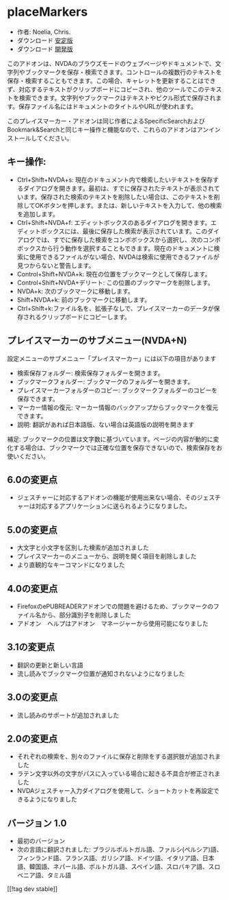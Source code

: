 # placeMarkers #

* 作者: Noelia, Chris.
* ダウンロード [安定版][1]
* ダウンロード [開発版][2]

このアドオンは、NVDAのブラウズモードのウェブページやドキュメントで、文字列やブックマークを保存・検索できます。コントロールの複数行のテキストを保存・検索することもできます。この場合、キャレットを更新することはできず、対応するテキストがクリップボードにコピーされ、他のツールでこのテキストを検索できます。文字列やブックマークはテキストやピクル形式で保存されます。保存ファイル名にはドキュメントのタイトルやURLが使われます。

このプレイスマーカー・アドオンは同じ作者によるSpecificSearchおよびBookmark&Searchと同じキー操作と機能なので、これらのアドオンはアンインストールしてください。

## キー操作: ##

*	Ctrl+Shift+NVDA+s: 現在のドキュメント内で検索したいテキストを保存するダイアログを開きます。最初は、すでに保存されたテキストが表示されています。保存された検索のテキストを削除したい場合は、このテキストを削除してOKボタンを押します。または、新しいテキストを入力して、他の検索を追加します。
*	Ctrl+Shift+NVDA+f: エディットボックスのあるダイアログを開きます。エディットボックスには、最後に保存した検索が表示されています。このダイアログでは、すでに保存した検索をコンボボックスから選択し、次のコンボボックスから行う動作を選択することもできます。現在のドキュメントに検索に使用できるファイルがない場合、NVDAは検索に使用できるファイルが見つからないと警告します。
*	Control+Shift+NVDA+k: 現在の位置をブックマークとして保存します。
*	Control+Shift+NVDA+デリート: この位置のブックマークを削除します。
*	NVDA+k: 次のブックマークに移動します。
*	Shift+NVDA+k: 前のブックマークに移動します。
*	Ctrl+Shift+k:ファイル名を、拡張子なしで、プレイスマーカーのデータが保存されるクリップボードにコピーします。

## プレイスマーカーのサブメニュー(NVDA+N) ##


設定メニューのサブメニュー「プレイスマーカー」には以下の項目があります

*	検索保存フォルダー: 検索保存フォルダーを開きます。
*	ブックマークフォルダー: ブックマークのフォルダーを開きます。
*	プレイスマーカーフォルダーのコピー: ブックマークフォルダーのコピーを保存できます。
*	マーカー情報の復元: マーカー情報のバックアップからブックマークを復元できます。
*	説明: 翻訳があれば日本語版、ない場合は英語版の説明を開きます

補足:
ブックマークの位置は文字数に基づいています。ページの内容が動的に変化する場合は、ブックマークでは正確な位置を保存できないので、検索保存をお使いください。

## 6.0の変更点 ##
* ジェスチャーに対応するアドオンの機能が使用出来ない場合、そのジェスチャーは対応するアプリケーションに送られるようになりました。

## 5.0の変更点 ##
* 大文字と小文字を区別した検索が追加されました
* プレイスマーカーのメニューから、説明を開く項目を削除しました
* より直観的なキーコマンドになりました

## 4.0の変更点 ##
* FirefoxのePUBREADERアドオンでの問題を避けるため、ブックマークのファイル名から、部分識別子を削除しました
* アドオン　ヘルプはアドオン　マネージャーから使用可能になりました

## 3.1の変更点 ##
* 翻訳の更新と新しい言語
* 流し読みでブックマーク位置が通知されないようになりました

## 3.0の変更点 ##
* 流し読みのサポートが追加されました

## 2.0の変更点 ##
* それぞれの検索を、別々のファイルに保存と削除をする選択肢が追加されました
* ラテン文字以外の文字がパスに入っている場合に起きる不具合が修正されました
* NVDAジェスチャー入力ダイアログを使用して、ショートカットを再設定できるようになりました

## バージョン 1.0 ##
* 最初のバージョン
* 次の言語に翻訳されました:
  ブラジルポルトガル語、ファルシ(ペルシア)語、フィンランド語、フランス語、ガリシア語、ドイツ語、イタリア語、日本語、韓国語、ネパール語、ポルトガル語、スペイン語、スロバキア語、スロベニア語、タミル語

[[!tag dev stable]]

[1]: http://addons.nvda-project.org/files/get.php?file=pm

[2]: http://addons.nvda-project.org/files/get.php?file=pm-dev
